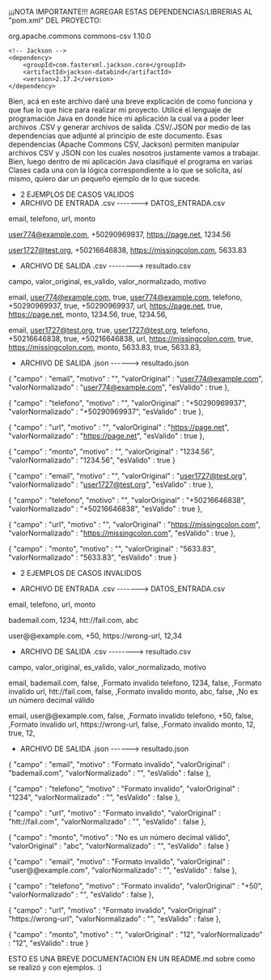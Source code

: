 
¡¡¡NOTA IMPORTANTE!!!
AGREGAR ESTAS DEPENDENCIAS/LIBRERIAS AL "pom.xml" DEL PROYECTO:

 <dependencies>
    <!-- Apache Commons CSV -->
    <dependency>
        <groupId>org.apache.commons</groupId>
        <artifactId>commons-csv</artifactId>
        <version>1.10.0</version>
    </dependency>

    <!-- Jackson -->
    <dependency>
        <groupId>com.fasterxml.jackson.core</groupId>
        <artifactId>jackson-databind</artifactId>
        <version>2.17.2</version>
    </dependency>
</dependencies>

Bien, acá en este archivo daré una breve explicación de como funciona y que fue lo que hice para realizar mi proyecto. Utilicé el lenguaje de programación Java en donde hice mi aplicación
la cual va a poder leer archivos .CSV y generar archivos de salida .CSV/.JSON por medio de las dependencias que adjunté al principio de este documento. Esas dependencias (Apache Commons CSV, Jackson) permiten manipular archivos CSV y JSON con los cuales nosotros justamente vamos a trabajar. Bien, luego dentro de mi aplicación Java clasifiqué el programa en varias Clases cada
una con la lógica correspondiente a lo que se solicita, así mismo, quiero dar un pequeño ejemplo de lo que sucede.

<!--2 EJEMPLOS DE CASOS VALIDOS-->
<!--DATOS DE ENTRADA UN ARCHIVO LLAMADO: DATOS_ENTRADA.csv-->
- 2 EJEMPLOS DE CASOS VALIDOS 
- ARCHIVO DE ENTRADA .csv -------> DATOS_ENTRADA.csv
<!--COLUMNAS DATOS DE ENTRADA-->
email, telefono, url, monto
<!--EJEMPLO 1--> 
user774@example.com, +50290969937, https://page.net, 1234.56
<!--EJEMPLO 2--> 
user1727@test.org, +50216646838, https://missingcolon.com, 5633.83



<!--DATOS DE SALIDA UN ARCHIVO LLAMADO: resultado.csv-->
- ARCHIVO DE SALIDA .csv --------> resultado.csv
<!--COLUMNAS DATOS DE SALIDA-->
campo, valor_original, es_valido, valor_normalizado, motivo
<!--EJEMPLO 1--> 
email, user774@example.com, true, user774@example.com,
telefono, +50290969937, true, +50290969937,
url, https://page.net, true, https://page.net,
monto, 1234.56, true, 1234.56,
<!--EJEMPLO 2--> 
email, user1727@test.org, true, user1727@test.org,
telefono, +50216646838, true, +50216646838,
url, https://missingcolon.com, true, https://missingcolon.com,
monto, 5633.83, true, 5633.83,


<!--DATOS DE SALIDA UN ARCHIVO LLAMADO: resultado.json-->
- ARCHIVO DE SALIDA .json ------> resultado.json
<!--EJEMPLO 1-->
{
  "campo" : "email",
  "motivo" : "",
  "valorOriginal" : "user774@example.com",
  "valorNormalizado" : "user774@example.com",
  "esValido" : true
}, 

{
  "campo" : "telefono",
  "motivo" : "",
  "valorOriginal" : "+50290969937",
  "valorNormalizado" : "+50290969937",
  "esValido" : true
}, 

{
  "campo" : "url",
  "motivo" : "",
  "valorOriginal" : "https://page.net",
  "valorNormalizado" : "https://page.net",
  "esValido" : true
}, 

{
  "campo" : "monto",
  "motivo" : "",
  "valorOriginal" : "1234.56",
  "valorNormalizado" : "1234.56",
  "esValido" : true
}


<!---EJEMPLO 2-->
{
  "campo" : "email",
  "motivo" : "",
  "valorOriginal" : "user1727@test.org",
  "valorNormalizado" : "user1727@test.org",
  "esValido" : true
}, 

{
  "campo" : "telefono",
  "motivo" : "",
  "valorOriginal" : "+50216646838",
  "valorNormalizado" : "+50216646838",
  "esValido" : true
}, 

{
  "campo" : "url",
  "motivo" : "",
  "valorOriginal" : "https://missingcolon.com",
  "valorNormalizado" : "https://missingcolon.com",
  "esValido" : true
}, 

{
  "campo" : "monto",
  "motivo" : "",
  "valorOriginal" : "5633.83",
  "valorNormalizado" : "5633.83",
  "esValido" : true
}



- 2 EJEMPLOS DE CASOS INVALIDOS
<!--DATOS DE ENTRADA UN ARCHIVO LLAMADO: DATOS_ENTRADA.csv-->
- ARCHIVO DE ENTRADA .csv -------> DATOS_ENTRADA.csv
<!--COLUMNAS DATOS DE ENTRADA-->
email, telefono, url, monto
<!--EJEMPLO 1--> 
bademail.com, 1234, htt://fail.com, abc
<!--EJEMPLO 2--> 
user@@example.com, +50, https://wrong-url, 12,34


<!--DATOS DE SALIDA UN ARCHIVO LLAMADO: resultado.csv-->
- ARCHIVO DE SALIDA .csv --------> resultado.csv
<!--COLUMNAS DATOS DE SALIDA-->
campo, valor_original, es_valido, valor_normalizado, motivo
<!--EJEMPLO 1--> 
email, bademail.com, false, ,Formato invalido
telefono, 1234, false, ,Formato invalido
url, htt://fail.com, false, ,Formato invalido
monto, abc, false, ,No es un número decimal válido
<!--EJEMPLO 2--> 
email, user@@example.com, false, ,Formato invalido
telefono, +50, false, ,Formato invalido
url, https://wrong-url, false, ,Formato invalido
monto, 12, true, 12,


- ARCHIVO DE SALIDA .json ------> resultado.json
<!--DATOS DE SALIDA UN ARCHIVO LLAMADO: resultado.json-->
<!--EJEMPLO 1-->
{
  "campo" : "email",
  "motivo" : "Formato invalido",
  "valorOriginal" : "bademail.com",
  "valorNormalizado" : "",
  "esValido" : false
},

{
  "campo" : "telefono",
  "motivo" : "Formato invalido",
  "valorOriginal" : "1234",
  "valorNormalizado" : "",
  "esValido" : false
}, 

{
  "campo" : "url",
  "motivo" : "Formato invalido",
  "valorOriginal" : "htt://fail.com",
  "valorNormalizado" : "",
  "esValido" : false
}, 

{
  "campo" : "monto",
  "motivo" : "No es un número decimal válido",
  "valorOriginal" : "abc",
  "valorNormalizado" : "",
  "esValido" : false
}



<!---EJEMPLO 2-->
{
  "campo" : "email",
  "motivo" : "Formato invalido",
  "valorOriginal" : "user@@example.com",
  "valorNormalizado" : "",
  "esValido" : false
}, 

{
  "campo" : "telefono",
  "motivo" : "Formato invalido",
  "valorOriginal" : "+50",
  "valorNormalizado" : "",
  "esValido" : false
}, 

{
  "campo" : "url",
  "motivo" : "Formato invalido",
  "valorOriginal" : "https://wrong-url",
  "valorNormalizado" : "",
  "esValido" : false
}, 

{
  "campo" : "monto",
  "motivo" : "",
  "valorOriginal" : "12",
  "valorNormalizado" : "12",
  "esValido" : true
}

ESTO ES UNA BREVE DOCUMENTACION EN UN README.md sobre como se realizó y con ejemplos. :)


    
